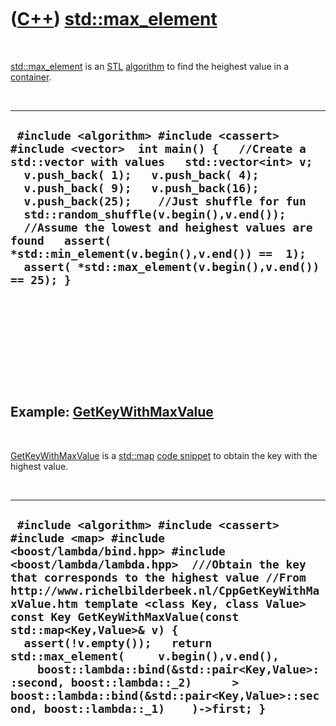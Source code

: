 



 

 

 

 

 

([C++](Cpp.htm)) [std::max\_element](CppMax_element.htm)
========================================================

 

[std::max\_element](CppMax_element.htm) is an [STL](CppStl.htm)
[algorithm](CppAlgorithm.htm) to find the heighest value in a
[container](CppContainer.htm).

 

  -------------------------------------------------------------------------------------------------------------------------------------------------------------------------------------------------------------------------------------------------------------------------------------------------------------------------------------------------------------------------------------------------------------------------------------------------------------------------------
  ` #include <algorithm> #include <cassert> #include <vector>  int main() {   //Create a std::vector with values   std::vector<int> v;   v.push_back( 1);   v.push_back( 4);   v.push_back( 9);   v.push_back(16);   v.push_back(25);    //Just shuffle for fun   std::random_shuffle(v.begin(),v.end());    //Assume the lowest and heighest values are found   assert( *std::min_element(v.begin(),v.end()) ==  1);   assert( *std::max_element(v.begin(),v.end()) == 25); }`
  -------------------------------------------------------------------------------------------------------------------------------------------------------------------------------------------------------------------------------------------------------------------------------------------------------------------------------------------------------------------------------------------------------------------------------------------------------------------------------

 

 

 

 

 

Example: [GetKeyWithMaxValue](CppGetKeyWithMaxValue.htm)
--------------------------------------------------------

 

[GetKeyWithMaxValue](CppGetKeyWithMaxValue.htm) is a
[std::map](CppMap.htm) [code snippet](CppCodeSnippets.htm) to obtain the
key with the highest value.

 

  -----------------------------------------------------------------------------------------------------------------------------------------------------------------------------------------------------------------------------------------------------------------------------------------------------------------------------------------------------------------------------------------------------------------------------------------------------------------------------------------------------------------------------------------------------------------------------------------------------
  ` #include <algorithm> #include <cassert> #include <map> #include <boost/lambda/bind.hpp> #include <boost/lambda/lambda.hpp>  ///Obtain the key that corresponds to the highest value //From http://www.richelbilderbeek.nl/CppGetKeyWithMaxValue.htm template <class Key, class Value> const Key GetKeyWithMaxValue(const std::map<Key,Value>& v) {   assert(!v.empty());   return std::max_element(     v.begin(),v.end(),     boost::lambda::bind(&std::pair<Key,Value>::second, boost::lambda::_2)      > boost::lambda::bind(&std::pair<Key,Value>::second, boost::lambda::_1)    )->first; }`
  -----------------------------------------------------------------------------------------------------------------------------------------------------------------------------------------------------------------------------------------------------------------------------------------------------------------------------------------------------------------------------------------------------------------------------------------------------------------------------------------------------------------------------------------------------------------------------------------------------

 

 

 

 

 





 



